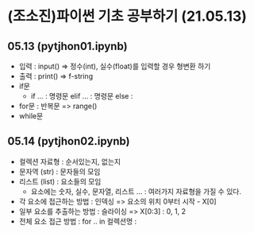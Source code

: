 # (조소진)파이썬 기초 공부하기 (21.05.13)
## 05.13 (pytjhon01.ipynb)
* 입력 : input() => 정수(int), 실수(float)를 입력할 경우 형변환 하기
* 출력 : print() => f-string
* if문
  * if ... : 명령문 elif ... : 명령문 else :
* for문 : 반복문 => range()
* while문

## 05.14 (pytjhon02.ipynb)
* 컬렉션 자료형 : 순서있는지, 없는지
* 문자역 (str) : 문자들의 모임
* 리스트  (list) : 요소들의 모임
  * 요소에는 숫자, 실수, 문자열, 리스트 ... : 여러가지 자료형을 가질 수 있다.
* 각 요소에 접근하는 방법 : 인덱싱 => 요소의 위치 0부터 시작 - X[0]
* 일부 요소를 추출하는 방법 : 슬라이싱 => X[0:3] : 0, 1, 2
* 전체 요소 접근 방법 : for .. in 컬렉션명 : 
